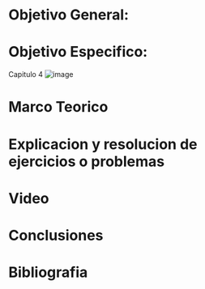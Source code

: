 
# Objetivo General:

# Objetivo Especifico:

Capitulo  4 
![image](https://user-images.githubusercontent.com/84587118/121612900-fc901f80-ca20-11eb-8d30-8c45945ee92b.png)


# Marco Teorico

#  Explicacion y resolucion de ejercicios o problemas

# Video

# Conclusiones


# Bibliografia 
